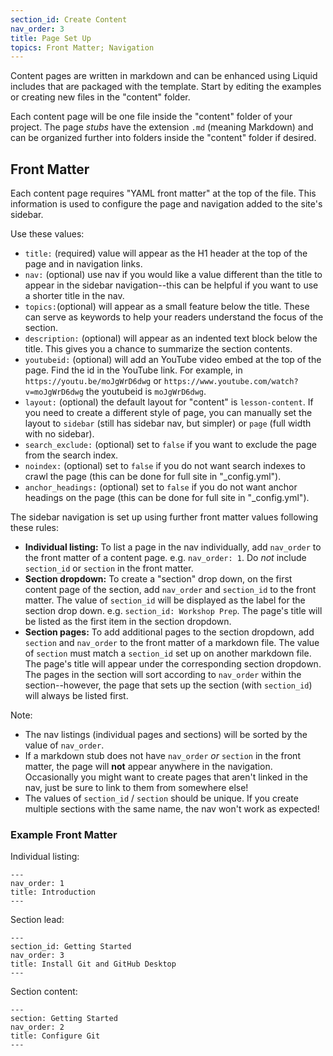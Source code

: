 ```yaml
---
section_id: Create Content
nav_order: 3
title: Page Set Up
topics: Front Matter; Navigation
---
```


Content pages are written in markdown and can be enhanced using Liquid includes that are packaged with the template.
Start by editing the examples or creating new files in the "content" folder.

Each content page will be one file inside the "content" folder of your project.
The page *stubs* have the extension `.md` (meaning Markdown) and can be organized further into folders inside the "content" folder if desired.

## Front Matter

Each content page requires "YAML front matter" at the top of the file.
This information is used to configure the page and navigation added to the site's sidebar.

Use these values:

- `title:` (required) value will appear as the H1 header at the top of the page and in navigation links. 
- `nav:` (optional) use nav if you would like a value different than the title to appear in the sidebar navigation--this can be helpful if you want to use a shorter title in the nav.
- `topics:`(optional) will appear as a small feature below the title. These can serve as keywords to help your readers understand the focus of the section.
- `description:` (optional) will appear as an indented text block below the title. This gives you a chance to summarize the section contents. 
- `youtubeid:` (optional) will add an YouTube video embed at the top of the page. Find the id in the YouTube link. For example, in `https://youtu.be/moJgWrD6dwg` or `https://www.youtube.com/watch?v=moJgWrD6dwg` the youtubeid is `moJgWrD6dwg`.
- `layout:` (optional) the default layout for "content" is `lesson-content`. If you need to create a different style of page, you can manually set the layout to `sidebar` (still has sidebar nav, but simpler) or `page` (full width with no sidebar).
- `search_exclude:` (optional) set to `false` if you want to exclude the page from the search index.
- `noindex:` (optional) set to `false` if you do not want search indexes to crawl the page (this can be done for full site in "_config.yml").
- `anchor_headings:` (optional) set to `false` if you do not want anchor headings on the page (this can be done for full site in "_config.yml").

The sidebar navigation is set up using further front matter values following these rules:

- **Individual listing:** To list a page in the nav individually, add `nav_order` to the front matter of a content page. e.g. `nav_order: 1`. Do *not* include `section_id` or `section` in the front matter.
- **Section dropdown:** To create a "section" drop down, on the first content page of the section, add `nav_order` and `section_id` to the front matter. The value of `section_id` will be displayed as the label for the section drop down. e.g. `section_id: Workshop Prep`. The page's title will be listed as the first item in the section dropdown.
- **Section pages:** To add additional pages to the section dropdown, add `section` and `nav_order` to the front matter of a markdown file. The value of `section` must match a `section_id` set up on another markdown file. The page's title will appear under the corresponding section dropdown. The pages in the section will sort according to `nav_order` within the section--however, the page that sets up the section (with `section_id`) will always be listed first. 

Note: 

- The nav listings (individual pages and sections) will be sorted by the value of `nav_order`.
- If a markdown stub does not have `nav_order` *or* `section` in the front matter, the page will **not** appear anywhere in the navigation. Occasionally you might want to create pages that aren't linked in the nav, just be sure to link to them from somewhere else!
- The values of `section_id` / `section` should be unique. If you create multiple sections with the same name, the nav won't work as expected!

### Example Front Matter

Individual listing:

```
---
nav_order: 1
title: Introduction
---
```

Section lead:

```
---
section_id: Getting Started
nav_order: 3
title: Install Git and GitHub Desktop
---
```

Section content:

```
---
section: Getting Started
nav_order: 2
title: Configure Git
---
```
